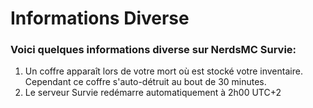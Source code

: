# Informations Diverse

### Voici quelques informations diverse sur NerdsMC Survie:

1. Un coffre apparaît lors de votre mort où est stocké votre inventaire. Cependant ce coffre s'auto-détruit au bout de 30 minutes.
2. Le serveur Survie redémarre automatiquement à 2h00 UTC+2